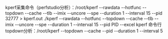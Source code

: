 kperf采集命令（perfstudio分析）：/root/kperf --rawdata --hotfunc --topdown --cache --tlb --imix --uncore --spe --duration 1 --interval 15 --pid 32777 > kperf.out 
                                ./kperf --rawdata --hotfunc --topdown --cache --tlb --imix --uncore --spe --duration 1 --interval 15 --pid PID --excel kperf
命令行topdown分析：/root/kperf --topdown --cache --pid <pid> --duration 1 --interval 5
